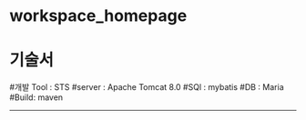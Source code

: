 # workspace_homepage
 
# 기술서

#개발 Tool : STS
#server : Apache Tomcat 8.0
#SQl : mybatis
#DB : Maria
#Build: maven

----------------------------------------




